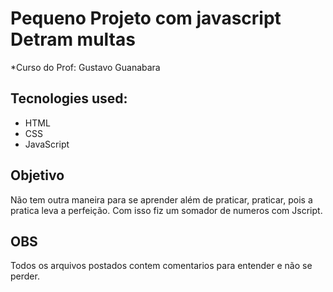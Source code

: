 #  Pequeno Projeto com javascript Detram multas

 *Curso do Prof: Gustavo Guanabara
## Tecnologies used:
* HTML
* CSS
* JavaScript

## Objetivo
Não tem outra maneira para se aprender além de praticar, praticar, pois a pratica leva a perfeição.
Com isso fiz um  somador de numeros com Jscript.

## OBS
Todos os arquivos postados contem comentarios para entender e não se perder. 

